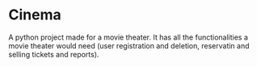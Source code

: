 # Cinema
 A python project made for a movie theater. It has all the functionalities a movie theater would need (user registration and deletion, reservatin and selling tickets and reports).

